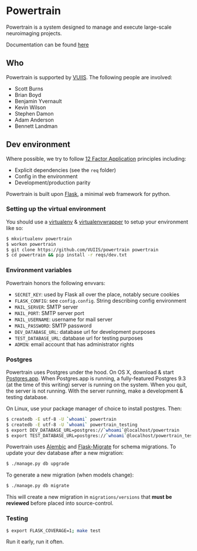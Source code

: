 # Powertrain

Powertrain is a system designed to manage and execute large-scale neuroimaging projects.

Documentation can be found [here](http://powertrain.rtfd.org)

## Who

Powertrain is supported by [VUIIS](http://vuiis.vanderbilt.edu). The following people are involved:

* Scott Burns
* Brian Boyd
* Benjamin Yvernault
* Kevin Wilson
* Stephen Damon
* Adam Anderson
* Bennett Landman

## Dev environment

Where possible, we try to follow [12 Factor Application](http://12factor.net) principles including:

* Explicit dependencies (see the `req` folder)
* Config in the environment
* Development/production parity

Powertrain is built upon [Flask](http://flask.pocoo.org), a minimal web framework for python.

### Setting up the virtual environment

You should use a [virtualenv](https://virtualenv.pypa.io/en/latest/) & [virtualenvwrapper](http://virtualenvwrapper.readthedocs.org/en/latest/) to setup your environment like so:

```bash
$ mkvirtualenv powertrain
$ workon powertrain
$ git clone https://github.com/VUIIS/powertrain powertrain
$ cd powertrain && pip install -r reqs/dev.txt
```
### Environment variables

Powertrain honors the following envvars:

* `SECRET_KEY`: used by Flask all over the place, notably secure cookies
* `FLASK_CONFIG`: see `config.config`. String describing config environment
* `MAIL_SERVER`: SMTP server
* `MAIL_PORT`: SMTP server port
* `MAIL_USERNAME`: username for mail server
* `MAIL_PASSWORD`: SMTP password
* `DEV_DATABASE_URL`: database url for development purposes
* `TEST_DATABASE_URL`: database url for testing purposes
* `ADMIN`: email account that has administrator rights

### Postgres

Powertrain uses Postgres under the hood. On OS X, download & start [Postgres.app](http://postgresapp.com). When Postgres.app is running, a fully-featured Postgres 9.3 (at the time of this writing) server is running on the system. When you quit, the server is not running. With the server running, make a development & testing database.

On Linux, use your package manager of choice to install postgres. Then:

```bash
$ createdb -E utf-8 -U `whoami` powertrain
$ createdb -E utf-8 -U `whoami` powertrain_testing
$ export DEV_DATABASE_URL=postgres://`whoami`@localhost/powertrain
$ export TEST_DATABASE_URL=postgres://`whoami`@localhost/powertrain_testing
```


Powertrain uses [Alembic](http://alembic.readthedocs.org/en/latest/) and [Flask-Migrate](http://flask-migrate.readthedocs.org/en/latest/) for schema migrations. To update your dev database after a new migration:

```bash
$ ./manage.py db upgrade
```

To generate a new migration (when models change):

```bash
$ ./manage.py db migrate
```

This will create a new migration in `migrations/versions` that **must be reviewed** before placed into source-control.

### Testing

```bash
$ export FLASK_COVERAGE=1; make test
```

Run it early, run it often.
